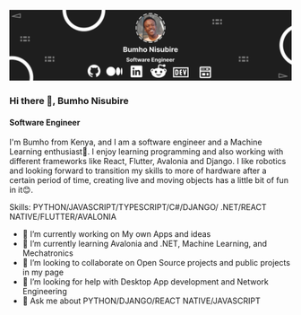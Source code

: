 ![Software Engineer](https://github.com/Bum-Ho12/Bum-Ho12/blob/main/banner.png)
### Hi there 👋, Bumho Nisubire
#### Software Engineer
I'm Bumho from Kenya, and I am a software engineer and a Machine Learning enthusiast🫡. I enjoy learning programming and also working with different frameworks like React, Flutter, Avalonia and Django. I like robotics and looking forward to transition my skills to more of hardware after a certain period of time, creating live and moving objects has a little bit of fun in it😊.

Skills: PYTHON/JAVASCRIPT/TYPESCRIPT/C#/DJANGO/ .NET/REACT NATIVE/FLUTTER/AVALONIA

- 🔭 I’m currently working on My own Apps and ideas 
- 🌱 I’m currently learning Avalonia and .NET, Machine Learning, and Mechatronics 
- 👯 I’m looking to collaborate on Open Source projects and public projects in my page 
- 🤔 I’m looking for help with Desktop App development and Network Engineering 
- 💬 Ask me about PYTHON/DJANGO/REACT NATIVE/JAVASCRIPT 


